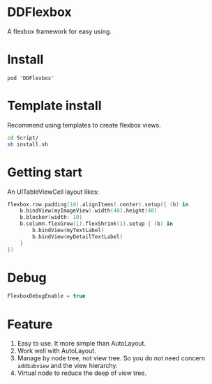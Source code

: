 # DDFlexbox

A flexbox framework for easy using.

# Install

```
pod 'DDFlexbox'
```

# Template install

Recommend using templates to create flexbox views.

```sh
cd Script/
sh install.sh
```

# Getting start

An UITableViewCell layout likes:

```swift
flexbox.row.padding(10).alignItems(.center).setup({ (b) in
    b.bindView(myImageView).width(40).height(40)
    b.blocker(width: 10)
    b.column.flexGrow(1).flexShrink(1).setup { (b) in
        b.bindView(myTextLabel)
        b.bindView(myDetailTextLabel)
    }
})
```

# Debug

```swift
FlexboxDebugEnable = true
```

# Feature

1. Easy to use. It more simple than AutoLayout.
2. Work well with AutoLayout.
3. Manage by node tree, not view tree. So you do not need concern `addSubview` and the view hierarchy.
4. Virtual node to reduce the deep of view tree.